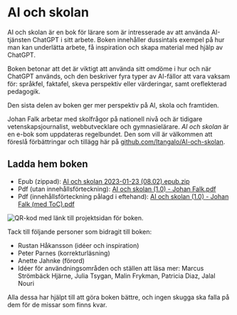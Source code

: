# AI och skolan
AI och skolan är en bok för lärare som är intresserade av att använda AI-tjänsten ChatGPT i sitt arbete. Boken innehåller dussintals exempel på hur man kan underlätta arbete, få inspiration och skapa material med hjälp av ChatGPT.

Boken betonar att det är viktigt att använda sitt omdöme i hur och när ChatGPT används, och den beskriver fyra typer av AI-fällor att vara vaksam för: språkfel, faktafel, skeva perspektiv eller värderingar, samt oreflekterad pedagogik.

Den sista delen av boken ger mer perspektiv på AI, skola och framtiden.

Johan Falk arbetar med skolfrågor på nationell nivå och är tidigare vetenskapsjournalist, webbutvecklare och gymnasielärare. _AI och skolan_ är en e-bok som uppdateras regelbundet. Den som vill är välkommen att föreslå förbättringar och tillägg här på [github.com/Itangalo/AI-och-skolan][1].

## Ladda hem boken

* Epub (zippad): [AI och skolan 2023-01-23 (08.02).epub.zip](https://github.com/Itangalo/AI-och-skolan/files/10477480/AI.och.skolan.2023-01-23.08.02.epub.zip)
* Pdf (utan innehållsförteckning): [AI och skolan (1.0) - Johan Falk.pdf](https://github.com/Itangalo/AI-och-skolan/files/10477486/AI.och.skolan.1.0.-.Johan.Falk.pdf)
* Pdf (innehållsförteckning pålagd i eftehand): [AI och skolan (1.0) - Johan Falk (med ToC).pdf](https://github.com/Itangalo/AI-och-skolan/files/10477488/AI.och.skolan.1.0.-.Johan.Falk.med.ToC.pdf)

![QR-kod med länk till projektsidan för boken.][image-1]

Tack till följande personer som bidragit till boken:

* Rustan Håkansson (idéer och inspiration)
* Peter Parnes (korrekturläsning)
* Anette Jahnke (förord)
* Idéer för användningsområden och ställen att läsa mer: Marcus Strömbäck Hjärne, Julia Tsygan, Malin Frykman, Patricia Diaz, Jalal Nouri

Alla dessa har hjälpt till att göra boken bättre, och ingen skugga ska falla på dem för de missar som finns kvar.

[1]:	https://github.com/Itangalo/AI-och-skolan

[image-1]:	https://user-images.githubusercontent.com/262940/212624798-54e824c6-545c-4aea-a586-c0a86e87e63d.png
